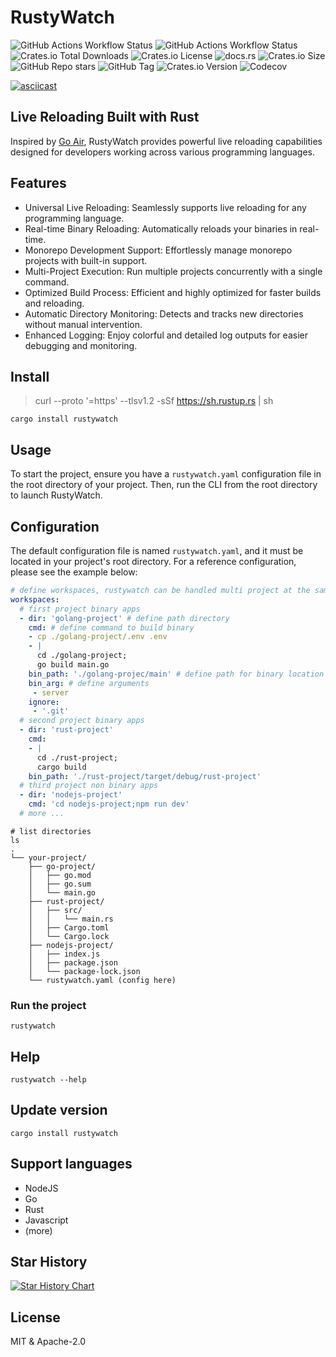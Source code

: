 # RustyWatch

![GitHub Actions Workflow Status](https://img.shields.io/github/actions/workflow/status/ak9024/rustywatch/cd.yml?style=flat&label=deployment) 
![GitHub Actions Workflow Status](https://img.shields.io/github/actions/workflow/status/ak9024/rustywatch/ci.yml?branch=main&style=plastic&label=lint) ![Crates.io Total Downloads](https://img.shields.io/crates/d/rustywatch) 
![Crates.io License](https://img.shields.io/crates/l/rustywatch) 
![docs.rs](https://img.shields.io/docsrs/rustywatch?style=social) ![Crates.io Size](https://img.shields.io/crates/size/rustywatch?style=flat) ![GitHub Repo stars](https://img.shields.io/github/stars/ak9024/rustywatch) 
![GitHub Tag](https://img.shields.io/github/v/tag/ak9024/rustywatch) 
![Crates.io Version](https://img.shields.io/crates/v/rustywatch) 
![Codecov](https://img.shields.io/codecov/c/github/ak9024/rustywatch)

[![asciicast](https://asciinema.org/a/678683.svg)](https://asciinema.org/a/678683)

## Live Reloading Built with Rust

Inspired by [Go Air](https://github.com/air-verse/air), RustyWatch provides powerful live reloading capabilities designed for developers working across various programming languages.

## Features

- Universal Live Reloading: Seamlessly supports live reloading for any programming language.
- Real-time Binary Reloading: Automatically reloads your binaries in real-time.
- Monorepo Development Support: Effortlessly manage monorepo projects with built-in support.
- Multi-Project Execution: Run multiple projects concurrently with a single command.
- Optimized Build Process: Efficient and highly optimized for faster builds and reloading.
- Automatic Directory Monitoring: Detects and tracks new directories without manual intervention.
- Enhanced Logging: Enjoy colorful and detailed log outputs for easier debugging and monitoring.

## Install

> curl --proto '=https' --tlsv1.2 -sSf https://sh.rustup.rs | sh

```shell
cargo install rustywatch
```

## Usage

To start the project, ensure you have a `rustywatch.yaml` configuration file in the root directory of your project. Then, run the CLI from the root directory to launch RustyWatch.

## Configuration

The default configuration file is named `rustywatch.yaml`, and it must be located in your project's root directory. For a reference configuration, please see the example below:


```yaml
# define workspaces, rustywatch can be handled multi project at the same time.
workspaces:
  # first project binary apps
  - dir: 'golang-project' # define path directory
    cmd: # define command to build binary
    - cp ./golang-project/.env .env
    - |
      cd ./golang-project;
      go build main.go
    bin_path: './golang-projec/main' # define path for binary location
    bin_arg: # define arguments
     - server
    ignore:
     - '.git'
  # second project binary apps
  - dir: 'rust-project'
    cmd:
    - |
      cd ./rust-project;
      cargo build
    bin_path: './rust-project/target/debug/rust-project'
  # third project non binary apps
  - dir: 'nodejs-project'
    cmd: 'cd nodejs-project;npm run dev'
  # more ...
```

```shell
# list directories
ls 
.
└── your-project/
    ├── go-project/
    │   ├── go.mod
    │   ├── go.sum
    │   └── main.go
    ├── rust-project/
    │   ├── src/
    │   │   └── main.rs
    │   ├── Cargo.toml
    │   └── Cargo.lock
    ├── nodejs-project/
    │   ├── index.js
    │   ├── package.json
    │   └── package-lock.json
    └── rustywatch.yaml (config here)
```

### Run the project

```shell
rustywatch
```

## Help

```
rustywatch --help
```

## Update version

```shell
cargo install rustywatch
```

## Support languages

- NodeJS
- Go
- Rust
- Javascript
- (more)

## Star History

[![Star History Chart](https://api.star-history.com/svg?repos=ak9024/rustywatch&type=Date)](https://star-history.com/#ak9024/rustywatch&Date)
## License

MIT & Apache-2.0
